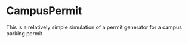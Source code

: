 # CampusPermit
This is a relatively simple simulation of a permit generator for a campus parking permit
